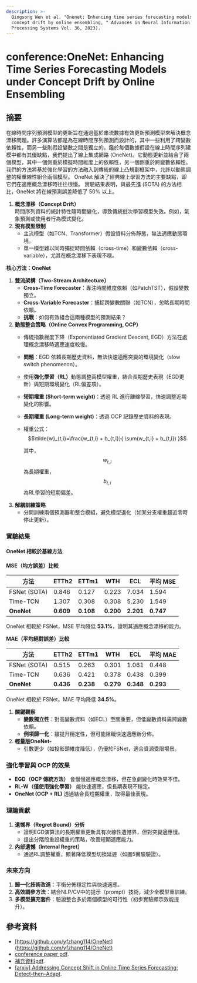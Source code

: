 ```yaml
---
description: >-
  Qingsong Wen et al. "Onenet: Enhancing time series forecasting models under
  concept drift by online ensembling, " Advances in Neural Information
  Processing Systems Vol. 36, 2023).
---
```


# conference:OneNet: Enhancing Time Series Forecasting Models under Concept Drift by Online Ensembling

## 摘要

在線時間序列預測模型的更新旨在通過基於串流數據有效更新預測模型來解決概念漂移問題。許多演算法都是為在線時間序列預測而設計的，其中一些利用了跨變數依賴性，而另一些則假設變數之間是獨立的。鑑於每個數據假設在線上時間序列建模中都有其優缺點，我們提出了線上集成網路 (OneNet)。它動態更新並結合了兩個模型，其中一個側重於模擬時間維度上的依賴性，另一個側重於跨變數依賴性。我們的方法將基於強化學習的方法融入到傳統的線上凸規劃框架中，允許以動態調整的權重線性組合兩個模型。 OneNet 解決了經典線上學習方法的主要缺點，即它們在適應概念漂移時往往很慢。 實驗結果表明，與最先進 (SOTA) 的方法相比，OneNet 將在線預測誤差降低了 50% 以上。

1. **概念漂移（Concept Drift）**\
   時間序列資料的統計特性隨時間變化，導致傳統批次學習模型失效。例如，氣象預測或使用者行為模式變化。
2. **現有模型限制**
   * 主流模型（如TCN、Transformer）假設資料分佈靜態，無法適應動態環境。
   * 單一模型難以同時捕捉時間依賴（cross-time）和變數依賴（cross-variable），尤其在概念漂移下表現不穩。

**核心方法：OneNet**

1. **雙流架構（Two-Stream Architecture）**
   * **Cross-Time Forecaster**：專注時間維度依賴（如PatchTST），假設變數獨立。
   * **Cross-Variable Forecaster**：捕捉跨變數關聯（如TCN），忽略長期時間依賴。
   * **挑戰**：如何有效組合這兩種模型的預測結果？
2. **動態整合策略（Online Convex Programming, OCP）**
   * 傳統指數梯度下降（Exponentiated Gradient Descent, EGD）方法在處理概念漂移時適應速度較慢。
   * **問題**：EGD 依賴長期歷史資料，無法快速適應突變的環境變化（slow switch phenomenon）。
   * 使用**強化學習（RL）**&#x52D5;態調整兩模型權重，結合長期歷史表現（EGD更新）與短期環境變化（RL偏差項）。
   * **短期權重 (Short-term weight)**：透過 RL 進行離線學習，快速調整近期變化的影響。
   * **長期權重 (Long-term weight)**：透過 OCP 記錄歷史資料的表現。
   *   權重公式：$$\tilde{w}_{t,i}=\frac{w_{t,i} + b_{t,i}}{ \sum(w_{t,i} + b_{t,i}) }$$

       其中，$$w_{t,i}$$​為長期權重，$$b_{t,i}$$​為RL學習的短期偏差。
3. **解耦訓練策略**
   * 分開訓練兩個預測器和整合模組，避免模型退化（如某分支權重趨近零時停止更新）。

### **實驗結果**

#### **OneNet 相較於基線方法**

**MSE（均方誤差）比較**

| 方法           | ETTh2     | ETTm1     | WTH       | ECL       | 平均 MSE    |
| ------------ | --------- | --------- | --------- | --------- | --------- |
| FSNet (SOTA) | 0.846     | 0.127     | 0.223     | 7.034     | 1.594     |
| Time-TCN     | 1.307     | 0.308     | 0.308     | 5.230     | 1.549     |
| **OneNet**   | **0.609** | **0.108** | **0.200** | **2.201** | **0.747** |

OneNet 相較於 FSNet，MSE 平均降低 **53.1%**，證明其適應概念漂移的能力。

**MAE（平均絕對誤差）比較**

| 方法           | ETTh2     | ETTm1     | WTH       | ECL       | 平均 MAE    |
| ------------ | --------- | --------- | --------- | --------- | --------- |
| FSNet (SOTA) | 0.515     | 0.263     | 0.301     | 1.061     | 0.448     |
| Time-TCN     | 0.636     | 0.421     | 0.378     | 0.438     | 0.399     |
| **OneNet**   | **0.436** | **0.238** | **0.279** | **0.348** | **0.293** |

OneNet 相較於 FSNet，MAE 平均降低 **34.5%**。

1. **關鍵觀察**
   * **變數獨立性**：對高變數資料（如ECL）至關重要，但低變數資料需跨變數依賴。
   * **例項歸一化**：雖提升穩定性，但可能阻礙快速適應新分佈。
2. **輕量版OneNet-**
   * 引數更少（如投影頭維度降低），仍優於FSNet，適合資源受限場景。

### **強化學習與 OCP 的效果**

* **EGD（OCP 傳統方法）** 會慢慢適應概念漂移，但在急劇變化時效果不佳。
* **RL-W（僅使用強化學習）** 能快速適應，但長期表現不穩定。
* **OneNet (OCP + RL)** 透過結合長短期權重，取得最佳表現。

### **理論貢獻**

1. **遺憾界（Regret Bound）分析**
   * 證明EGD演算法的長期權重更新具有次線性遺憾界，但對突變適應慢。
   * 提出分階段重設權重的策略，改善短期適應能力。
2. **內部遺憾（Internal Regret）**
   * 通過RL調整權重，顯著降低模型切換延遲（如圖5實驗驗證）。

### **未來方向**

1. **歸一化技術改進**：平衡分佈穩定性與快速適應。
2. **高效調參方法**：結合NLP/CV中的提示（prompt）技術，減少全模型重訓練。
3. **多模型擴充套件**：驗證整合多於兩個模型的可行性（初步實驗顯示效能提升）。

## 參考資料

* [https://github.com/yfzhang114/OneNet](https://github.com/yfzhang114/OneNet)
* [conference paper pdf](https://proceedings.neurips.cc/paper_files/paper/2023/file/dd6a47bc0aad6f34aa5e77706d90cdc4-Paper-Conference.pdf).
* [補充資料pdf](https://proceedings.neurips.cc/paper_files/paper/2023/file/dd6a47bc0aad6f34aa5e77706d90cdc4-Supplemental-Conference.pdf).
* [\[arxiv\] Addressing Concept Shift in Online Time Series Forecasting: Detect-then-Adapt](https://arxiv.org/abs/2403.14949).&#x20;



